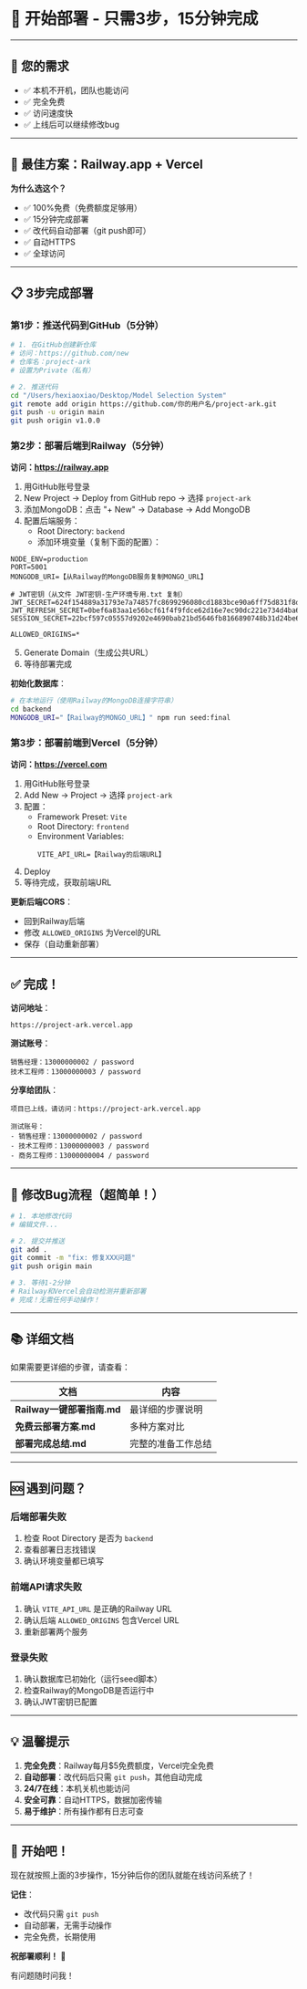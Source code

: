 # 🚀 开始部署 - 只需3步，15分钟完成

---

## 📝 您的需求
- ✅ 本机不开机，团队也能访问
- ✅ 完全免费
- ✅ 访问速度快
- ✅ 上线后可以继续修改bug

---

## 🎯 最佳方案：Railway.app + Vercel

**为什么选这个？**
- ✅ 100%免费（免费额度足够用）
- ✅ 15分钟完成部署
- ✅ 改代码自动部署（git push即可）
- ✅ 自动HTTPS
- ✅ 全球访问

---

## 📋 3步完成部署

### 第1步：推送代码到GitHub（5分钟）

```bash
# 1. 在GitHub创建新仓库
# 访问：https://github.com/new
# 仓库名：project-ark
# 设置为Private（私有）

# 2. 推送代码
cd "/Users/hexiaoxiao/Desktop/Model Selection System"
git remote add origin https://github.com/你的用户名/project-ark.git
git push -u origin main
git push origin v1.0.0
```

### 第2步：部署后端到Railway（5分钟）

**访问：https://railway.app**

1. 用GitHub账号登录
2. New Project → Deploy from GitHub repo → 选择 `project-ark`
3. 添加MongoDB：点击 "+ New" → Database → Add MongoDB
4. 配置后端服务：
   - Root Directory: `backend`
   - 添加环境变量（复制下面的配置）：

```env
NODE_ENV=production
PORT=5001
MONGODB_URI=【从Railway的MongoDB服务复制MONGO_URL】

# JWT密钥（从文件 JWT密钥-生产环境专用.txt 复制）
JWT_SECRET=624f154889a31793e7a74857fc8699296080cd1883bce90a6ff75d831f8dc77736037dddc00e14f9c0dbfefb42916ecb0dae6eb86c8133b821ab56e494f4d6dd
JWT_REFRESH_SECRET=0bef6a83aa1e56bcf61f4f9fdce62d16e7ec90dc221e734d4ba6b21f8f9efd965786cb8bd542e127113a33711f5ef9c7e2bedf9194ef0c4d1d49e59270aa66d4
SESSION_SECRET=22bcf597c05557d9202e4690bab21bd5646fb8166890748b31d24be62f9a201ff47d0e6435a5f90efa1321fe64798941a78505943b53fe56046a5aaaeddbd9d2

ALLOWED_ORIGINS=*
```

5. Generate Domain（生成公共URL）
6. 等待部署完成

**初始化数据库**：
```bash
# 在本地运行（使用Railway的MongoDB连接字符串）
cd backend
MONGODB_URI="【Railway的MONGO_URL】" npm run seed:final
```

### 第3步：部署前端到Vercel（5分钟）

**访问：https://vercel.com**

1. 用GitHub账号登录
2. Add New → Project → 选择 `project-ark`
3. 配置：
   - Framework Preset: `Vite`
   - Root Directory: `frontend`
   - Environment Variables:
     ```
     VITE_API_URL=【Railway的后端URL】
     ```
4. Deploy
5. 等待完成，获取前端URL

**更新后端CORS**：
- 回到Railway后端
- 修改 `ALLOWED_ORIGINS` 为Vercel的URL
- 保存（自动重新部署）

---

## ✅ 完成！

**访问地址**：
```
https://project-ark.vercel.app
```

**测试账号**：
```
销售经理：13000000002 / password
技术工程师：13000000003 / password
```

**分享给团队**：
```
项目已上线，请访问：https://project-ark.vercel.app

测试账号：
- 销售经理：13000000002 / password  
- 技术工程师：13000000003 / password
- 商务工程师：13000000004 / password
```

---

## 🔄 修改Bug流程（超简单！）

```bash
# 1. 本地修改代码
# 编辑文件...

# 2. 提交并推送
git add .
git commit -m "fix: 修复XXX问题"
git push origin main

# 3. 等待1-2分钟
# Railway和Vercel会自动检测并重新部署
# 完成！无需任何手动操作！
```

---

## 📚 详细文档

如果需要更详细的步骤，请查看：

| 文档 | 内容 |
|------|------|
| **Railway一键部署指南.md** | 最详细的步骤说明 |
| **免费云部署方案.md** | 多种方案对比 |
| **部署完成总结.md** | 完整的准备工作总结 |

---

## 🆘 遇到问题？

### 后端部署失败
1. 检查 Root Directory 是否为 `backend`
2. 查看部署日志找错误
3. 确认环境变量都已填写

### 前端API请求失败
1. 确认 `VITE_API_URL` 是正确的Railway URL
2. 确认后端 `ALLOWED_ORIGINS` 包含Vercel URL
3. 重新部署两个服务

### 登录失败
1. 确认数据库已初始化（运行seed脚本）
2. 检查Railway的MongoDB是否运行中
3. 确认JWT密钥已配置

---

## 💡 温馨提示

1. **完全免费**：Railway每月$5免费额度，Vercel完全免费
2. **自动部署**：改代码后只需 `git push`，其他自动完成
3. **24/7在线**：本机关机也能访问
4. **安全可靠**：自动HTTPS，数据加密传输
5. **易于维护**：所有操作都有日志可查

---

## 🎉 开始吧！

现在就按照上面的3步操作，15分钟后你的团队就能在线访问系统了！

**记住**：
- 改代码只需 `git push`
- 自动部署，无需手动操作
- 完全免费，长期使用

**祝部署顺利！** 🚀

有问题随时问我！


